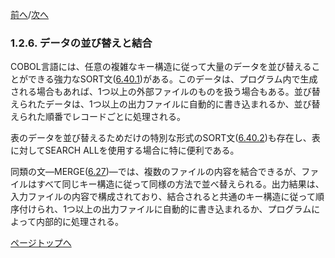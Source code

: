 <!--navi start-->
[前へ](1-2-5.md)/[次へ](1-2-7.md)
<!--navi end-->
### 1.2.6. データの並び替えと結合

COBOL言語には、任意の複雑なキー構造に従って大量のデータを並び替えることができる強力なSORT文([6.40.1](6-40-1.md))がある。このデータは、プログラム内で生成される場合もあれば、1つ以上の外部ファイルのものを扱う場合もある。並び替えられたデータは、1つ以上の出力ファイルに自動的に書き込まれるか、並び替えられた順番でレコードごとに処理される。

表のデータを並び替えるためだけの特別な形式のSORT文([6.40.2](6-40-2.md))も存在し、表に対してSEARCH ALLを使用する場合に特に便利である。

同類の文―MERGE([6.27](6-27.md))―では、複数のファイルの内容を結合できるが、ファイルはすべて同じキー構造に従って同様の方法で並べ替えられる。出力結果は、入力ファイルの内容で構成されており、結合されると共通のキー構造に従って順序付けられ、1つ以上の出力ファイルに自動的に書き込まれるか、プログラムによって内部的に処理される。

[ページトップへ](1-2-6.md)
